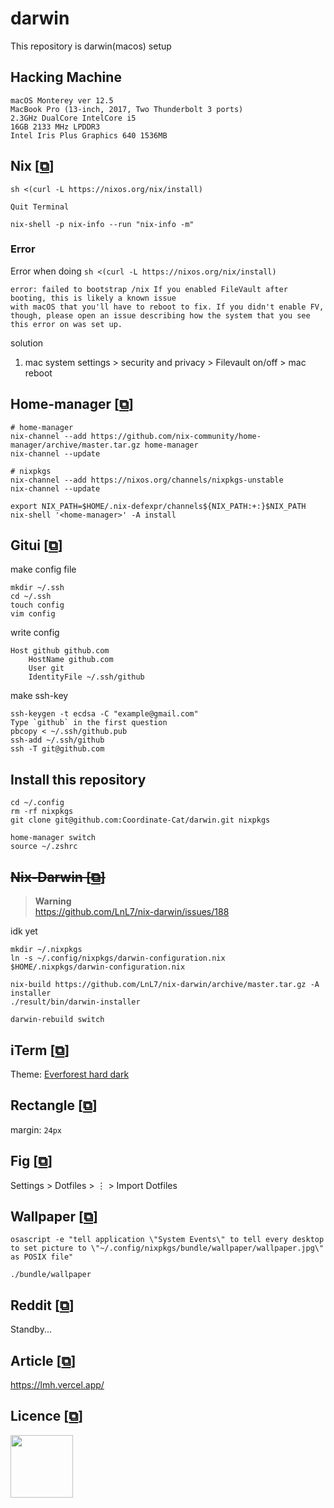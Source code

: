 # darwin
This repository is darwin(macos) setup

## Hacking Machine
```
macOS Monterey ver 12.5
MacBook Pro (13-inch, 2017, Two Thunderbolt 3 ports)
2.3GHz DualCore IntelCore i5
16GB 2133 MHz LPDDR3
Intel Iris Plus Graphics 640 1536MB
```

## Nix [[&#10697;](https://nixos.org/)]

```
sh <(curl -L https://nixos.org/nix/install)

Quit Terminal

nix-shell -p nix-info --run "nix-info -m"
```

### Error 
Error when doing `sh <(curl -L https://nixos.org/nix/install)`
```
error: failed to bootstrap /nix If you enabled FileVault after booting, this is likely a known issue
with macOS that you'll have to reboot to fix. If you didn't enable FV,
though, please open an issue describing how the system that you see
this error on was set up.
```

solution
1. mac system settings > security and privacy > Filevault on/off > mac reboot


## Home-manager [[&#10697;](https://github.com/nix-community/home-manager)]

```
# home-manager
nix-channel --add https://github.com/nix-community/home-manager/archive/master.tar.gz home-manager
nix-channel --update

# nixpkgs
nix-channel --add https://nixos.org/channels/nixpkgs-unstable
nix-channel --update

export NIX_PATH=$HOME/.nix-defexpr/channels${NIX_PATH:+:}$NIX_PATH
nix-shell '<home-manager>' -A install
```

## Gitui [[&#10697;](https://github.com/extrawurst/gitui)]

make config file
```
mkdir ~/.ssh 
cd ~/.ssh
touch config
vim config
```

write config
```
Host github github.com
    HostName github.com
    User git
    IdentityFile ~/.ssh/github
```

make ssh-key
```
ssh-keygen -t ecdsa -C "example@gmail.com"
Type `github` in the first question
pbcopy < ~/.ssh/github.pub
ssh-add ~/.ssh/github
ssh -T git@github.com
```

## Install this repository
```
cd ~/.config
rm -rf nixpkgs
git clone git@github.com:Coordinate-Cat/darwin.git nixpkgs

home-manager switch
source ~/.zshrc
```

## ~~Nix-Darwin [[&#10697;](https://github.com/LnL7/nix-darwin)]~~

> **Warning**  
> https://github.com/LnL7/nix-darwin/issues/188

idk yet

```
mkdir ~/.nixpkgs
ln -s ~/.config/nixpkgs/darwin-configuration.nix $HOME/.nixpkgs/darwin-configuration.nix

nix-build https://github.com/LnL7/nix-darwin/archive/master.tar.gz -A installer
./result/bin/darwin-installer

darwin-rebuild switch
```

## iTerm [[&#10697;](https://iterm2.com/)]

Theme: [Everforest hard dark](https://github.com/Coordinate-Cat/darwin/blob/main/bundle/iterm2/Everforest_hard_dark.itermcolors)


## Rectangle [[&#10697;](https://rectangleapp.com/)]

margin: `24px`

## Fig [[&#10697;](https://fig.io/)]

Settings > Dotfiles > ⋮ > Import Dotfiles

## Wallpaper [[&#10697;](https://unsplash.com/photos/jwTvCQQJXh0)]

```
osascript -e "tell application \"System Events\" to tell every desktop to set picture to \"~/.config/nixpkgs/bundle/wallpaper/wallpaper.jpg\" as POSIX file"
```
`./bundle/wallpaper`

## Reddit [[&#10697;](#)]

Standby...

## Article [[&#10697;](https://lmh.vercel.app/)]

https://lmh.vercel.app/

## Licence [[&#10697;](https://github.com/Coordinate-Cat/darwin/blob/main/LICENSE)]

<img width="100px" src="https://user-images.githubusercontent.com/42393004/185775910-4b7f91d9-c65f-4a2f-a805-9abea15d1fe0.png">
